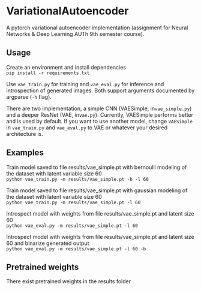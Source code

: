 # VariationalAutoencoder
A pytorch variational autoencoder implementation (assignment for Neural Networks & Deep Learning AUTh 9th semester course).
## Usage
Create an environment and install dependencies \
`
pip install -r requirements.txt
`

Use `vae_train.py` for training and `vae_eval.py` for inference and introspection of generated images. Both support arguments documented by argparse (`-h` flag).

There are two implementation, a simple CNN (VAESimple, in`vae_simple.py`) and a deeper ResNet (VAE, in`vae.py`). Currently, VAESimple performs better and is used by default. If you want to use another model, change `VAESimple` in `vae_train.py` and `vae_eval.py` to VAE or whatever your desired architecture is.
## Examples
Train model saved to file results/vae_simple.pt with bernoulli modeling of the dataset with latent variable size 60 \
`
python vae_train.py -m results/vae_simple.pt -b -l 60
`

Train model saved to file results/vae_simple.pt with gaussian modeling of the dataset with latent variable size 60 \
`
python vae_train.py -m results/vae_simple.pt -l 60
`

Introspect model with weights from file results/vae_simple.pt and latent size 60 \
`
python vae_eval.py -m results/vae_simple.pt -l 60
`

Introspect model with weights from file results/vae_simple.pt and latent size 60 and binarize generated output \
`
python vae_eval.py -m results/vae_simple.pt -l 60 -b
`
## Pretrained weights
There exist pretrained weights in the results folder

